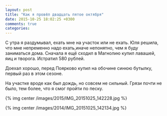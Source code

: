 ```yaml
---
layout: post
title: "Как я провёл двадцать пятое октября"
date: 2015-10-25 18:02:25 +0300
comments: true
categories: 
---
```

С утра я раздумывал, ехать мне на участок или не ехать. Юля решила, что мне непременно надо ехать,иначе непонятно, чем я буду заниматься дома. Сначала я ещё сходил в Магнолию купил лавашей, яиц и творога. Истратил 580 рублей.

Доехал хорошо, перед Поярково купил на обочине синюю бутылку, первый раз в этом сезоне.

На участке вроде как был дождь, но совсем не сильный. Грязи почти не было, тем более, что я смог пройти по песку.

{% img center /images/2015/IMG_20151025_142228.jpg %}

{% img center /images/2014/IMG_20151025_142134.jpg %}